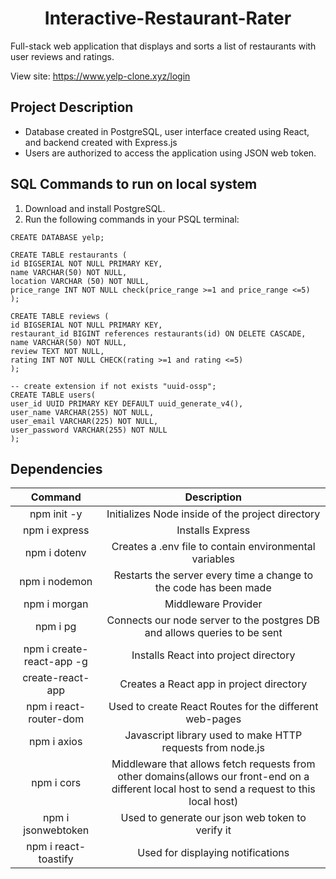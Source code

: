 <h1 align="center">Interactive-Restaurant-Rater</h1>
Full-stack web application that displays and sorts a list of restaurants with user reviews and ratings.


View site: https://www.yelp-clone.xyz/login

## Project Description

* Database created in PostgreSQL, user interface created using React, and backend created with Express.js
* Users are authorized to access the application using JSON web token.



## SQL Commands to run on local system

1. Download and install PostgreSQL.
2. Run the following commands in your PSQL terminal:
```
CREATE DATABASE yelp;
    
CREATE TABLE restaurants (
id BIGSERIAL NOT NULL PRIMARY KEY,
name VARCHAR(50) NOT NULL,
location VARCHAR (50) NOT NULL,
price_range INT NOT NULL check(price_range >=1 and price_range <=5)
);

CREATE TABLE reviews (
id BIGSERIAL NOT NULL PRIMARY KEY,
restaurant_id BIGINT references restaurants(id) ON DELETE CASCADE,
name VARCHAR(50) NOT NULL,
review TEXT NOT NULL,
rating INT NOT NULL CHECK(rating >=1 and rating <=5)
);

-- create extension if not exists "uuid-ossp";
CREATE TABLE users(
user_id UUID PRIMARY KEY DEFAULT uuid_generate_v4(),
user_name VARCHAR(255) NOT NULL,
user_email VARCHAR(225) NOT NULL,
user_password VARCHAR(255) NOT NULL
);
```

## Dependencies

| Command | Description |
| :---: | :------: |
|npm init -y| Initializes Node inside of the project directory |
|npm i express| Installs Express|
|npm i dotenv |Creates a .env file to contain environmental variables|
|npm i nodemon |Restarts the server every time a change to the code has been made|
|npm i morgan |Middleware Provider|
|npm i pg |Connects our node server to the postgres DB and allows queries to be sent|
|npm i create-react-app -g |Installs React into project directory|
|create-react-app |Creates a React app in project directory|
|npm i react-router-dom |Used to create React Routes for the different web-pages|
|npm i axios|Javascript library used to make HTTP requests from node.js|
|npm i cors |Middleware that allows fetch requests from other domains(allows our front-end on a different local host to send a request to this local host)|
|npm i jsonwebtoken |Used to generate our json web token to verify it|
|npm i react-toastify|Used for displaying notifications|
